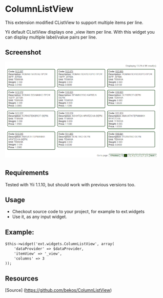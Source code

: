 # ColumnListView
This extension modified CListView to support multiple items per line.

Yii default CListView displays one _view item per line. 
With this widget you can display multiple label/value pairs per line.

## Screenshot

![Screenshot](https://github.com/bekos/ColumnListView/raw/master/screenshot.png)

## Requirements 

Tested with Yii 1.1.10, but should work with previous versions too.

## Usage 

 * Checkout source code to your project, for example to ext.widgets
 * Use it, as any input widget.

## Example:

    $this->widget('ext.widgets.ColumnListView', array(
        'dataProvider' => $dataProvider,
        'itemView' => '_view',
        'columns' => 3
    ));
    
## Resources

[Source] (https://github.com/bekos/ColumnListView)